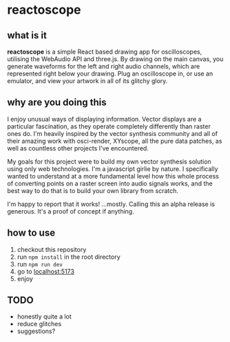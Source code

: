 # reactoscope

## what is it

**reactoscope** is a simple React based drawing app for oscilloscopes, utilising the WebAudio API and three.js. By drawing on the main canvas, you generate waveforms for the left and right audio channels, which are represented right below your drawing. Plug an oscilloscope in, or use an emulator, and view your artwork in all of its glitchy glory. 

## why are you doing this

I enjoy unusual ways of displaying information. Vector displays are a particular fascination, as they operate completely differently than raster ones do. I'm heavily inspired by the vector synthesis community and all of their amazing work with osci-render, XYscope, all the pure data patches, as well as countless other projects I've encountered.

My goals for this project were to build my own vector synthesis solution using only web technologies. I'm a javascript girlie by nature. I specifically wanted to understand at a more fundamental level how this whole process of converting points on a raster screen into audio signals works, and the best way to do that is to build your own library from scratch. 

I'm happy to report that it works! ...mostly. Calling this an alpha release is generous. It's a proof of concept if anything.

## how to use

1. checkout this repository
2. run `npm install` in the root directory
3. run `npm run dev`
4. go to [localhost:5173](http://localhost:5173/)
5. enjoy

## TODO

- honestly quite a lot
- reduce glitches
- suggestions?